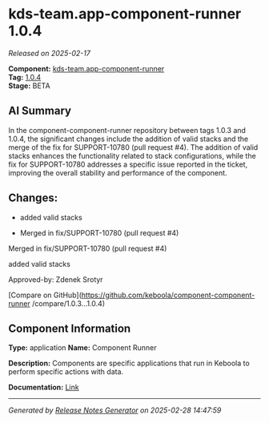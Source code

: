 #  kds-team.app-component-runner 1.0.4

_Released on 2025-02-17_

**Component:** [kds-team.app-component-runner](https://github.com/keboola/component-component-runner)  
**Tag:** [1.0.4](https://github.com/keboola/component-component-runner/releases/tag/1.0.4)  
**Stage:** BETA


## AI Summary
In the component-component-runner repository between tags 1.0.3 and 1.0.4, the significant changes include the addition of valid stacks and the merge of the fix for SUPPORT-10780 (pull request #4). The addition of valid stacks enhances the functionality related to stack configurations, while the fix for SUPPORT-10780 addresses a specific issue reported in the ticket, improving the overall stability and performance of the component.



## Changes:


- added valid stacks 




- Merged in fix/SUPPORT-10780 (pull request #4) 

Merged in fix/SUPPORT-10780 (pull request #4)

added valid stacks

Approved-by: Zdenek Srotyr




[Compare on GitHub](https://github.com/keboola/component-component-runner
/compare/1.0.3...1.0.4)



## Component Information
**Type:** application
**Name:** Component Runner

**Description:** Components are specific applications that run in Keboola to perform specific actions with data.


**Documentation:** [Link](https://github.com/keboola/component-component-runner/blob/main/README.md)



---
_Generated by [Release Notes Generator](https://github.com/keboola/release-notes-generator)
on 2025-02-28 14:47:59_
